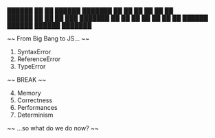 ██████  ██    ██  ██████  ███████ 
██   ██ ██    ██ ██       ██      
██████  ██    ██ ██   ███ ███████ 
██   ██ ██    ██ ██    ██      ██ 
██████   ██████   ██████  ███████ 

~~ From Big Bang to JS... ~~

1. SyntaxError
2. ReferenceError
3. TypeError

~~ BREAK ~~

4. Memory
5. Correctness
6. Performances
7. Determinism

~~ ...so what do we do now? ~~
